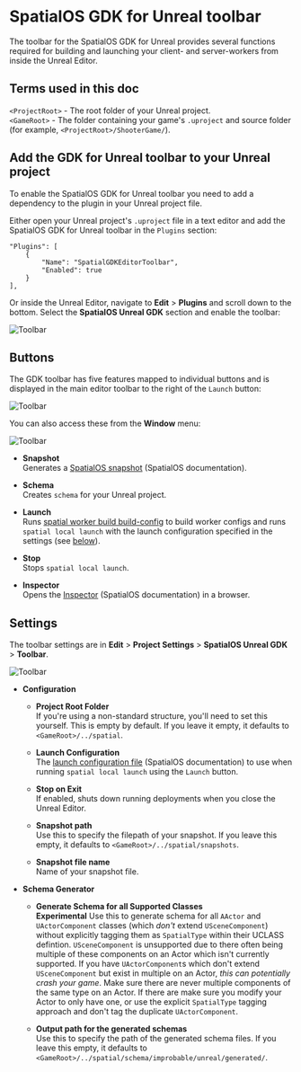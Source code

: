 # SpatialOS GDK for Unreal toolbar

The toolbar for the SpatialOS GDK for Unreal provides several functions required for building and launching your client- and server-workers from inside the Unreal Editor.

## Terms used in this doc
`<ProjectRoot>` - The root folder of your Unreal project.  
`<GameRoot>` - The folder containing your game's `.uproject` and source folder (for example, `<ProjectRoot>/ShooterGame/`).  

## Add the GDK for Unreal toolbar to your Unreal project

To enable the SpatialOS GDK for Unreal toolbar you need to add a dependency to the plugin in your Unreal project file.

Either open your Unreal project's `.uproject` file in a text editor and add the SpatialOS GDK for Unreal toolbar in the `Plugins` section:

```
"Plugins": [
    {
        "Name": "SpatialGDKEditorToolbar",
        "Enabled": true
    }
],
```

Or inside the Unreal Editor, navigate to **Edit** > **Plugins** and scroll down to the bottom. Select the **SpatialOS Unreal GDK** section and enable the toolbar:

![Toolbar]({{assetRoot}}assets/screen-grabs/toolbar/enable-toolbar.png)

## Buttons

The GDK toolbar has five features mapped to individual buttons and is displayed in the main editor toolbar to the right of the `Launch` button:

 ![Toolbar]({{assetRoot}}assets/screen-grabs/toolbar/toolbar-buttons.png)

You can also access these from the **Window** menu:

 ![Toolbar]({{assetRoot}}assets/screen-grabs/toolbar/window-access.png)


* **Snapshot**</br>
Generates a [SpatialOS snapshot](https://docs.improbable.io/reference/latest/shared/glossary#snapshot) (SpatialOS documentation).

* **Schema**</br>
Creates `schema` for your Unreal project.

* **Launch**</br>
Runs [spatial worker build build-config](https://docs.improbable.io/reference/latest/shared/spatial-cli/spatial-worker-build-build-config) to build worker configs and runs `spatial local launch` with the launch configuration specified in the settings (see [below](#settings)).

* **Stop**</br>
Stops `spatial local launch`.

* **Inspector**</br>
Opens the [Inspector](https://docs.improbable.io/reference/latest/shared/glossary#inspector) (SpatialOS documentation) in a browser.

## Settings

The toolbar settings are in **Edit** > **Project Settings** > **SpatialOS Unreal GDK** > **Toolbar**.

 ![Toolbar]({{assetRoot}}assets/screen-grabs/toolbar/toolbar-settings.png)

* **Configuration**

    * **Project Root Folder**</br>
    If you're using a non-standard structure, you'll need to set this yourself. This is empty by default. If you leave it empty, it defaults to `<GameRoot>/../spatial`.

    * **Launch Configuration**</br>
    The [launch configuration file](https://docs.improbable.io/reference/latest/shared/reference/file-formats/launch-config) (SpatialOS documentation) to use when running `spatial local launch` using the `Launch` button.

    * **Stop on Exit**</br>
    If enabled, shuts down running deployments when you close the Unreal Editor.

    * **Snapshot path**</br>
    Use this to specify the filepath of your snapshot. If you leave this empty, it defaults to `<GameRoot>/../spatial/snapshots`.

    * **Snapshot file name**</br>
    Name of your snapshot file.

* **Schema Generator**

    * **Generate Schema for all Supported Classes**</br>
    **Experimental** Use this to generate schema for all `AActor` and `UActorComponent` classes (which *don't* extend `USceneComponent`) without explicitly tagging them as `SpatialType` within their UCLASS defintion. 
    `USceneComponent` is unsupported due to there often being multiple of these components on an Actor which isn't currently supported.
    If you have `UActorComponent`s which don't extend `USceneComponent` but exist in multiple on an Actor, *this can potentially crash your game*. Make sure there are never multiple components of the same type on an Actor. If there are make sure you modify your Actor to only have one, or use the explicit `SpatialType` tagging approach and don't tag the duplicate `UActorComponent`.

    * **Output path for the generated schemas**</br>
    Use this to specify the path of the generated schema files.  If you leave this empty, it defaults to `<GameRoot>/../spatial/schema/improbable/unreal/generated/`.
